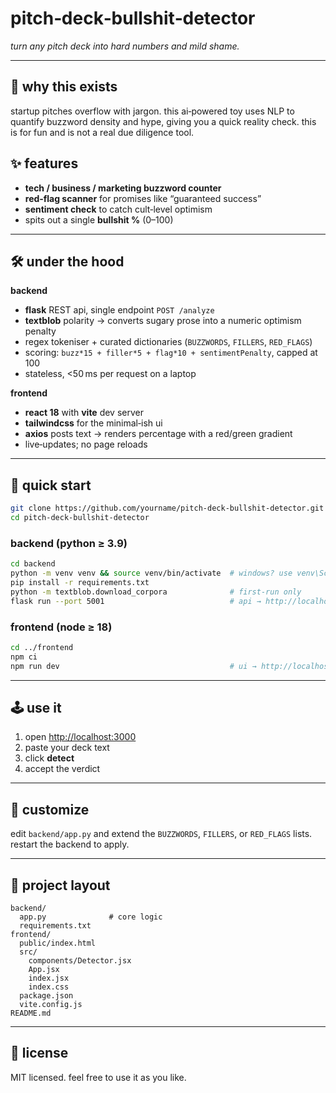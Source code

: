 # pitch‑deck‑bullshit‑detector

_turn any pitch deck into hard numbers and mild shame._

---

## 🧐 why this exists

startup pitches overflow with jargon. this ai‑powered toy uses NLP to quantify buzzword density and hype, giving you a quick reality check. this is for fun and is not a real due diligence tool.

## ✨ features

- **tech / business / marketing buzzword counter**
- **red‑flag scanner** for promises like “guaranteed success”
- **sentiment check** to catch cult‑level optimism
- spits out a single **bullshit %** (0–100)

---

## 🛠️ under the hood

**backend**

- **flask** REST api, single endpoint `POST /analyze`
- **textblob** polarity → converts sugary prose into a numeric optimism penalty
- regex tokeniser + curated dictionaries (`BUZZWORDS`, `FILLERS`, `RED_FLAGS`)
- scoring: `buzz*15 + filler*5 + flag*10 + sentimentPenalty`, capped at 100
- stateless, <50 ms per request on a laptop

**frontend**

- **react 18** with **vite** dev server
- **tailwindcss** for the minimal‑ish ui
- **axios** posts text → renders percentage with a red/green gradient
- live‑updates; no page reloads

---

## 🚀 quick start

```bash
git clone https://github.com/yourname/pitch-deck-bullshit-detector.git
cd pitch-deck-bullshit-detector
```

### backend (python ≥ 3.9)

```bash
cd backend
python -m venv venv && source venv/bin/activate  # windows? use venv\Scripts\activate
pip install -r requirements.txt
python -m textblob.download_corpora              # first‑run only
flask run --port 5001                            # api → http://localhost:5001
```

### frontend (node ≥ 18)

```bash
cd ../frontend
npm ci
npm run dev                                      # ui → http://localhost:3000
```

---

## 🕹️ use it

1. open [http://localhost:3000](http://localhost:3000)
2. paste your deck text
3. click **detect**
4. accept the verdict

---

## 🔧 customize

edit `backend/app.py` and extend the `BUZZWORDS`, `FILLERS`, or `RED_FLAGS` lists. restart the backend to apply.

---

## 📂 project layout

```text
backend/
  app.py              # core logic
  requirements.txt
frontend/
  public/index.html
  src/
    components/Detector.jsx
    App.jsx
    index.jsx
    index.css
  package.json
  vite.config.js
README.md
```

---

## 📝 license

MIT licensed. feel free to use it as you like.

